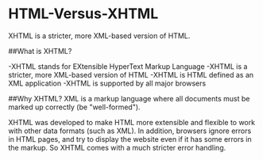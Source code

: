# HTML-Versus-XHTML
XHTML is a stricter, more XML-based version of HTML.

##What is XHTML?

-XHTML stands for EXtensible HyperText Markup Language
-XHTML is a stricter, more XML-based version of HTML
-XHTML is HTML defined as an XML application
-XHTML is supported by all major browsers

##Why XHTML?
XML is a markup language where all documents must be marked up correctly (be "well-formed").

XHTML was developed to make HTML more extensible and flexible to work with other data formats (such as XML). In addition, browsers ignore errors in HTML pages, and try to display the website even if it has some errors in the markup. So XHTML comes with a much stricter error handling.
